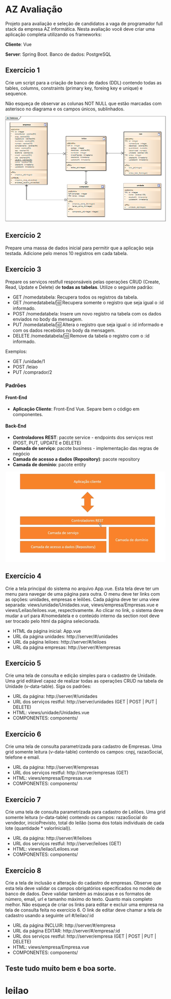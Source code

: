 # AZ Avaliação

Projeto para avaliação e seleção de candidatos a vaga de programador full stack da empresa AZ informática. 
Nesta avaliação você deve criar uma aplicação completa utilizando os frameworks:

**Cliente**: Vue
 
**Server**: Spring Boot. Banco de dados: PostgreSQL

## Exercício 1
Crie um script para a criação de banco de dados (DDL) contendo todas as tables, columns, constraints (primary key, foreing key e unique) e sequence.

Não esqueça de observar as colunas NOT NULL que estão marcadas com asterisco no diagrama e os campos únicos, sublinhados.

![alt Banco de dados][database]

## Exercício 2
Prepare uma massa de dados inicial para permitir que a aplicação seja testada. Adicione pelo menos 10 registros em cada tabela.

## Exercício 3
Prepare os serviços restfull responsáveis pelas operações CRUD (Create, Read, Update e Delete) de **todas as tabelas**.
Utilize o seguinte padrão:

- GET /nomedatabela: Recupera todos os registros da tabela.
- GET /nomedatabela/:id: Recupera somente o registro que seja igual o :id informado.
- POST /nomedatabela: Insere um novo registro na tabela com os dados enviados no body da mensagem.
- PUT /nomedatabela/:id: Altera o registro que seja igual o :id informado e com os dados recebidos no body da mensagem.
- DELETE /nomedatabela/:id: Remove da tabela o registro com o :id informado.

Exemplos:

- GET /unidade/1
- POST /leiao
- PUT /comprador/2

### Padrões

#### Front-End 

* **Aplicação Cliente**: Front-End Vue. Separe bem o código em componentes.

#### Back-End

* **Controladores REST**: pacote service - endpoints dos serviços rest (POST, PUT, UPDATE e DELETE)
* **Camada de serviço**: pacote business - implementação das regras de negócio
* **Camada de acesso a dados (Repository)**: pacote repository
* **Camada de domínio**: pacote entity

![alt_arquitetura][arquitetura]


## Exercício 4

Crie a tela principal do sistema no arquivo App.vue. Esta tela deve ter um menu para navegar de uma página para outra. 
O menu deve ter links com as opções: unidades, empresas e leilões. 
Cada página deve ter uma view separada: views/unidade/Unidades.vue, views/empresa/Empresas.vue e views/Leilao/leiloes.vue, respectivamente. 
Ao clicar no link, o sistema deve mudar a url para #/nomedatela e o conteúdo interno da section root deve ser trocado pelo html da 
página selecionada.

- HTML da página inicial: App.vue
- URL da página unidades: http://server/#/unidades
- URL da página leiloes: http://server/#/leiloes
- URL da página empresas: http://server/#/empresas

## Exercício 5
Crie uma tela de consulta e edição simples para o cadastro de Unidade. 
Uma grid editável capaz de realizar todas as operações CRUD na tabela de Unidade (v-data-table). Siga os padrões:

- URL da página:            http://server/#/unidades
- URL dos serviços restful: http://server/unidades (GET | POST | PUT | DELETE)
- HTML:                     views/unidade/Unidades.vue
- COMPONENTES:              components/

## Exercício 6
Crie uma tela de consulta parametrizada para cadastro de Empresas. 
Uma grid somente leitura (v-data-table) contendo os campos: cnpj, razaoSocial, telefone e email.

- URL da página:            http://server/#/empresas
- URL dos serviços restful: http://server/empresas (GET)
- HTML:                     views/empresa/Empresas.vue
- COMPONENTES:              components/

## Exercício 7
Crie uma tela de consulta parametrizada para cadastro de Leilões. 
Uma grid somente leitura (v-data-table) contendo os campos: razaoSocial do vendedor, inicioPrevisto, total do leilão (soma dos totais individuais de cada lote (quantidade * valorInicial)).

- URL da página:            http://server/#/leiloes
- URL dos serviços restful: http://server/leiloes (GET)
- HTML:                     views/leilao/Leiloes.vue
- COMPONENTES:              components/

## Exercício 8
Crie a tela de inclusão e alteração do cadastro de empresas.
Observe que esta tela deve validar os campos obrigatórios especificados no modelo de banco de dados. 
Deve validar também as máscaras e os formatos de número, email, url e tamanho máximo do texto. Quanto mais completo melhor.
Não esqueça de criar os links para editar e excluir uma empresa na tela de consulta feita no exercício 6. 
O link de editar deve chamar a tela de cadastro usando a seguinte url #/leilao/:id

- URL da página INCLUIR:    http://server/#/empresa
- URL da página EDITAR:     http://server/#/empresa/:id
- URL dos serviços restful: http://server/empresa (GET | POST | PUT | DELETE)
- HTML:                     views/empresa/Empresa.vue
- COMPONENTES:              components/


## Teste tudo muito bem e boa sorte.

[database]: leilao-api/src/main/resources/sql/database.png
[arquitetura]: leilao-api/src/main/resources/arquitetura.png
# leilao

